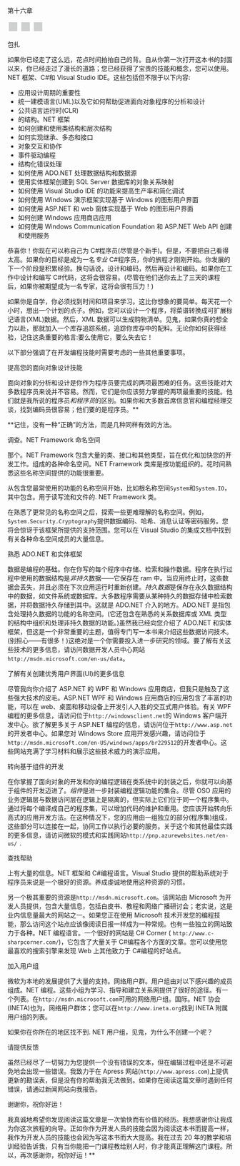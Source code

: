 第十六章

![image](img/frontdot.jpg)

包扎

如果你已经走了这么远，花点时间拍拍自己的背。自从你第一次打开这本书的封面以来，你已经走过了漫长的道路；您已经获得了宝贵的技能和概念，您可以使用。NET 框架、C#和 Visual Studio IDE。这些包括但不限于以下内容:

*   应用设计周期的重要性
*   统一建模语言(UML)以及它如何帮助促进面向对象程序的分析和设计
*   公共语言运行时(CLR)
*   的结构。NET 框架
*   如何创建和使用类结构和层次结构
*   如何实现继承、多态和接口
*   对象交互和协作
*   事件驱动编程
*   结构化错误处理
*   如何使用 ADO.NET 处理数据结构和数据源
*   使用实体框架创建到 SQL Server 数据库的对象关系映射
*   如何使用 Visual Studio IDE 的功能来提高生产率和简化调试
*   如何使用 Windows 演示框架实现基于 Windows 的图形用户界面
*   如何使用 ASP.NET 和 web 窗体实现基于 Web 的图形用户界面
*   如何创建 Windows 应用商店应用
*   如何使用 Windows Communication Foundation 和 ASP.NET Web API 创建和使用服务

恭喜你！你现在可以称自己为 C#程序员(尽管是个新手)。但是，不要把自己看得太高。如果你的目标是成为一名*专业* C#程序员，你的旅程才刚刚开始。你发展的下一个阶段是积累经验。换句话说，设计和编码，然后再设计和编码。如果你在工作中设计和编写 C#代码，这将会很容易。(尽管在他们送你去上了三天的课程后，如果你被期望成为一名专家，这将会很有压力！)

如果你是自学，你必须找到时间和项目来学习。这比你想象的要简单。每天花一个小时，想出一个计划的点子。例如，您可以设计一个程序，将菜谱转换成可扩展标记语言(XML)数据。然后，XML 数据可以生成购物清单。见鬼，如果你真的想全力以赴，那就加入一个库存追踪系统，追踪你库存中的配料。无论你如何获得经验，记住这条重要的格言:要么使用它，要么失去它！

以下部分强调了在开发编程技能时需要考虑的一些其他重要事项。

提高您的面向对象设计技能

面向对象的分析和设计是你作为程序员要完成的两项最困难的任务。这些技能对大多数程序员来说并不容易。然而，它们是你应该努力掌握的两项最重要的技能。他们就是我所说的程序员*和程序员*的区别。如果你和大多数首席信息官和编程经理交谈，找到编码员很容易；他们要的是程序员。**

 **记住，没有一种“正确”的方法，而是几种同样有效的方法。

调查。NET Framework 命名空间

那个。NET Framework 包含大量的类、接口和其他类型，旨在优化和加快您的开发工作。组成的各种命名空间。NET Framework 类库是按功能组织的。花时间熟悉这些名称空间提供的功能很重要。

从包含您最常使用的功能的名称空间开始，比如根名称空间`System`和`System.IO`，其中包含。用于读写流和文件的. NET Framework 类。

在熟悉了更常见的名称空间之后，探索一些更难理解的名称空间。例如，`System.Security.Cryptography`提供数据编码、哈希、消息认证等密码服务。您将会惊讶于该框架所提供的支持范围。您可以在 Visual Studio 的集成文档中找到有关各种命名空间成员的大量信息。

熟悉 ADO.NET 和实体框架

数据是编程的基础。你在你写的每个程序中存储、检索和操作数据。程序在执行过程中使用的数据结构是*非持久*数据——它保存在 ram 中。当应用终止时，这些数据会丢失，并且必须在下次应用运行时重新创建。*持久数据*是保存在永久数据结构中的数据，如文件系统或数据库。大多数程序需要从某种持久的数据存储中检索数据，并将数据持久存储到其中。这就是 ADO.NET 介入的地方。ADO.NET 是指包含处理持久数据的功能的名称空间。(它还包含在熟悉的关系数据库或 XML 类型的结构中组织和处理非持久数据的功能。)虽然我已经向您介绍了 ADO.NET 和实体框架，但这是一个非常重要的主题，值得专门写一本书来介绍这些数据访问技术。(别担心——有很多！)这绝对是一个你需要投入进一步研究的领域。要了解有关这些技术的更多信息，请访问数据开发人员中心网站`http://msdn.microsoft.com/en-us/data`。

了解有关创建优秀用户界面(UI)的更多信息

尽管我向你介绍了 ASP.NET 的 WPF 和 Windows 应用商店，但我只是触及了这些强大技术的皮毛。ASP.NET WPF 和 Windows 应用商店的应用包含了丰富的功能，可以在 web、桌面和移动设备上开发引人入胜的交互式用户体验。有关 WPF 编程的更多信息，请访问位于`http://windowsclient.net`的 Windows 客户端开发中心。欲了解更多关于 ASP.NET 编程的信息，请访问位于`http://www.asp.net`的开发者中心。如果您对 Windows Store 应用开发感兴趣，请访问位于`http://msdn.microsoft.com/en-US/windows/apps/br229512`的开发者中心。这些网站充满了学习材料和展示这些技术威力的演示应用。

转向基于组件的开发

在你掌握了面向对象的开发和你的编程逻辑在类系统中的封装之后，你就可以向基于组件的开发迈进了。*组件*是进一步封装编程逻辑功能的集合。尽管 OSO 应用的业务逻辑层与数据访问层在逻辑上是隔离的，但实际上它们位于同一个程序集中。通过将每个编译成自己的程序集，可以增加代码的维护和重用。您应该开始转向乐高式的应用开发方法。在这种情况下，您的应用由一组独立的部分(程序集)组成，这些部分可以连接在一起，协同工作以执行必要的服务。关于这个和其他最佳实践的更多信息，请访问微软的模式和实践网站`http://pnp.azurewebsites.net/en-us/` `.`

查找帮助

上有大量的信息。NET 框架和 C#编程语言。Visual Studio 提供的帮助系统对于程序员来说是一个极好的资源。养成虔诚地使用这种资源的习惯。

另一个极其重要的资源是`http://msdn.microsoft.com`。该网站由 Microsoft 为开发人员提供，包含大量信息，包括白皮书、教程和网络广播研讨会；老实说，这是业内信息量最大的网站之一。如果您正在使用 Microsoft 技术开发您的编程技能，那么访问这个站点应该像阅读日报一样成为一种常规。也有一些独立的网站致力于各种。NET 编程语言。一个很好的网站是 C# Corner ( `http://www.c-sharpcorner.com/`)，它包含了大量关于 C#编程各个方面的文章。您可以使用您最喜欢的搜索引擎来发现 Web 上其他致力于 C#编程的好站点。

加入用户组

微软为本地的发展提供了大量的支持。网络用户群。用户组由对以下感兴趣的成员组成。NET 编程。这些小组为学习、指导和建立关系网提供了很好的途径。有一个列表。在`http://msdn.microsoft.com`可用的网络用户组。国际。NET 协会(INETA)也为。网络用户群体；您可以在`http://www.ineta.org`找到 INETA 附属用户组的列表。

如果你在你所在的地区找不到. NET 用户组，见鬼，为什么不创建一个呢？

请提供反馈

虽然已经尽了一切努力为您提供一个没有错误的文本，但在编辑过程中还是不可避免地会出现一些错误。我致力于在 Apress 网站(`http://www.apress.com`)上提供更新的勘误表，但是没有你的帮助我无法做到。如果你在阅读这篇文章时遇到任何错误，请通过新闻网站向我报告。

谢谢你，祝你好运！

我真诚地希望你发现阅读这篇文章是一次愉快而有价值的经历。我想感谢你让我成为你这次旅程的向导。正如你作为开发人员的技能会因为阅读这本书而提高一样，我作为开发人员的技能也会因为写这本书而大大提高。我在过去 20 年的教学和培训经验告诉我，只有当你能把一门课程教给别人时，你才能真正理解这门课程。所以，再次感谢你，祝你好运！**